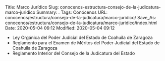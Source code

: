 Title: Marco Jurídico
Slug: conocenos-estructura-consejo-de-la-judicatura-marco-juridico
Summary: .
Tags: Conócenos
URL: conocenos/estructura/consejo-de-la-judicatura/marco-juridico/
Save_As: conocenos/estructura/consejo-de-la-judicatura/marco-juridico/index.html
Date: 2020-05-04 09:12
Modified: 2020-05-04 09:12


* Ley Orgánica del Poder Judicial del Estado de Coahuila de Zaragoza
* Reglamento para el Examen de Méritos del Poder Judicial del Estado de Coahuila de Zaragoza
* Reglamento Interior del Consejo de la Judicatura del Estado



